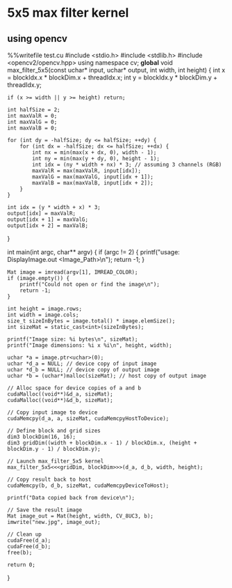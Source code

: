 # 5x5 max filter kernel
## using opencv


%%writefile test.cu
 #include <stdio.h>
 #include <stdlib.h>
 #include <opencv2/opencv.hpp>
using namespace cv;
__global__ void max_filter_5x5(const uchar* input, uchar* output, int width, int height) {
    int x = blockIdx.x * blockDim.x + threadIdx.x;
    int y = blockIdx.y * blockDim.y + threadIdx.y;

    if (x >= width || y >= height) return;

    int halfSize = 2;
    int maxValR = 0;
    int maxValG = 0;
    int maxValB = 0;

    for (int dy = -halfSize; dy <= halfSize; ++dy) {
        for (int dx = -halfSize; dx <= halfSize; ++dx) {
            int nx = min(max(x + dx, 0), width - 1);
            int ny = min(max(y + dy, 0), height - 1);
            int idx = (ny * width + nx) * 3; // assuming 3 channels (RGB)
            maxValR = max(maxValR, input[idx]);
            maxValG = max(maxValG, input[idx + 1]);
            maxValB = max(maxValB, input[idx + 2]);
        }
    }

    int idx = (y * width + x) * 3;
    output[idx] = maxValR;
    output[idx + 1] = maxValG;
    output[idx + 2] = maxValB;
}

int main(int argc, char** argv) {
    if (argc != 2) {
        printf("usage: DisplayImage.out <Image_Path>\n");
        return -1;
    }

    Mat image = imread(argv[1], IMREAD_COLOR);
    if (image.empty()) {
        printf("Could not open or find the image\n");
        return -1;
    }

    int height = image.rows;
    int width = image.cols;
    size_t sizeInBytes = image.total() * image.elemSize();
    int sizeMat = static_cast<int>(sizeInBytes);

    printf("Image size: %i bytes\n", sizeMat);
    printf("Image dimensions: %i x %i\n", height, width);

    uchar *a = image.ptr<uchar>(0);
    uchar *d_a = NULL; // device copy of input image
    uchar *d_b = NULL; // device copy of output image
    uchar *b = (uchar*)malloc(sizeMat); // host copy of output image

    // Alloc space for device copies of a and b
    cudaMalloc((void**)&d_a, sizeMat);
    cudaMalloc((void**)&d_b, sizeMat);

    // Copy input image to device
    cudaMemcpy(d_a, a, sizeMat, cudaMemcpyHostToDevice);

    // Define block and grid sizes
    dim3 blockDim(16, 16);
    dim3 gridDim((width + blockDim.x - 1) / blockDim.x, (height + blockDim.y - 1) / blockDim.y);

    // Launch max_filter_5x5 kernel
    max_filter_5x5<<<gridDim, blockDim>>>(d_a, d_b, width, height);

    // Copy result back to host
    cudaMemcpy(b, d_b, sizeMat, cudaMemcpyDeviceToHost);

    printf("Data copied back from device\n");

    // Save the result image
    Mat image_out = Mat(height, width, CV_8UC3, b);
    imwrite("new.jpg", image_out);

    // Clean up
    cudaFree(d_a);
    cudaFree(d_b);
    free(b);

    return 0;
}
